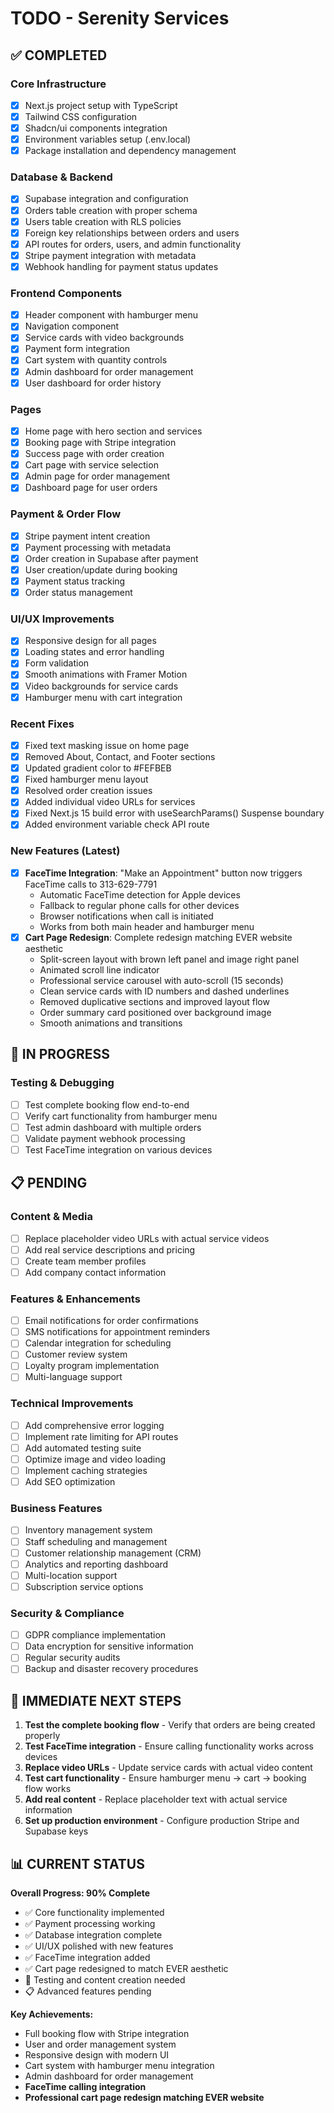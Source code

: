# TODO - Serenity Services

## ✅ COMPLETED

### Core Infrastructure
- [x] Next.js project setup with TypeScript
- [x] Tailwind CSS configuration
- [x] Shadcn/ui components integration
- [x] Environment variables setup (.env.local)
- [x] Package installation and dependency management

### Database & Backend
- [x] Supabase integration and configuration
- [x] Orders table creation with proper schema
- [x] Users table creation with RLS policies
- [x] Foreign key relationships between orders and users
- [x] API routes for orders, users, and admin functionality
- [x] Stripe payment integration with metadata
- [x] Webhook handling for payment status updates

### Frontend Components
- [x] Header component with hamburger menu
- [x] Navigation component
- [x] Service cards with video backgrounds
- [x] Payment form integration
- [x] Cart system with quantity controls
- [x] Admin dashboard for order management
- [x] User dashboard for order history

### Pages
- [x] Home page with hero section and services
- [x] Booking page with Stripe integration
- [x] Success page with order creation
- [x] Cart page with service selection
- [x] Admin page for order management
- [x] Dashboard page for user orders

### Payment & Order Flow
- [x] Stripe payment intent creation
- [x] Payment processing with metadata
- [x] Order creation in Supabase after payment
- [x] User creation/update during booking
- [x] Payment status tracking
- [x] Order status management

### UI/UX Improvements
- [x] Responsive design for all pages
- [x] Loading states and error handling
- [x] Form validation
- [x] Smooth animations with Framer Motion
- [x] Video backgrounds for service cards
- [x] Hamburger menu with cart integration

### Recent Fixes
- [x] Fixed text masking issue on home page
- [x] Removed About, Contact, and Footer sections
- [x] Updated gradient color to #FEFBEB
- [x] Fixed hamburger menu layout
- [x] Resolved order creation issues
- [x] Added individual video URLs for services
- [x] Fixed Next.js 15 build error with useSearchParams() Suspense boundary
- [x] Added environment variable check API route

### New Features (Latest)
- [x] **FaceTime Integration**: "Make an Appointment" button now triggers FaceTime calls to 313-629-7791
  - Automatic FaceTime detection for Apple devices
  - Fallback to regular phone calls for other devices
  - Browser notifications when call is initiated
  - Works from both main header and hamburger menu
- [x] **Cart Page Redesign**: Complete redesign matching EVER website aesthetic
  - Split-screen layout with brown left panel and image right panel
  - Animated scroll line indicator
  - Professional service carousel with auto-scroll (15 seconds)
  - Clean service cards with ID numbers and dashed underlines
  - Removed duplicative sections and improved layout flow
  - Order summary card positioned over background image
  - Smooth animations and transitions

## 🚧 IN PROGRESS

### Testing & Debugging
- [ ] Test complete booking flow end-to-end
- [ ] Verify cart functionality from hamburger menu
- [ ] Test admin dashboard with multiple orders
- [ ] Validate payment webhook processing
- [ ] Test FaceTime integration on various devices

## 📋 PENDING

### Content & Media
- [ ] Replace placeholder video URLs with actual service videos
- [ ] Add real service descriptions and pricing
- [ ] Create team member profiles
- [ ] Add company contact information

### Features & Enhancements
- [ ] Email notifications for order confirmations
- [ ] SMS notifications for appointment reminders
- [ ] Calendar integration for scheduling
- [ ] Customer review system
- [ ] Loyalty program implementation
- [ ] Multi-language support

### Technical Improvements
- [ ] Add comprehensive error logging
- [ ] Implement rate limiting for API routes
- [ ] Add automated testing suite
- [ ] Optimize image and video loading
- [ ] Implement caching strategies
- [ ] Add SEO optimization

### Business Features
- [ ] Inventory management system
- [ ] Staff scheduling and management
- [ ] Customer relationship management (CRM)
- [ ] Analytics and reporting dashboard
- [ ] Multi-location support
- [ ] Subscription service options

### Security & Compliance
- [ ] GDPR compliance implementation
- [ ] Data encryption for sensitive information
- [ ] Regular security audits
- [ ] Backup and disaster recovery procedures

## 🎯 IMMEDIATE NEXT STEPS

1. **Test the complete booking flow** - Verify that orders are being created properly
2. **Test FaceTime integration** - Ensure calling functionality works across devices
3. **Replace video URLs** - Update service cards with actual video content
4. **Test cart functionality** - Ensure hamburger menu → cart → booking flow works
5. **Add real content** - Replace placeholder text with actual service information
6. **Set up production environment** - Configure production Stripe and Supabase keys

## 📊 CURRENT STATUS

**Overall Progress: 90% Complete**

- ✅ Core functionality implemented
- ✅ Payment processing working
- ✅ Database integration complete
- ✅ UI/UX polished with new features
- ✅ FaceTime integration added
- ✅ Cart page redesigned to match EVER aesthetic
- 🚧 Testing and content creation needed
- 📋 Advanced features pending

**Key Achievements:**
- Full booking flow with Stripe integration
- User and order management system
- Responsive design with modern UI
- Cart system with hamburger menu integration
- Admin dashboard for order management
- **FaceTime calling integration**
- **Professional cart page redesign matching EVER website** 